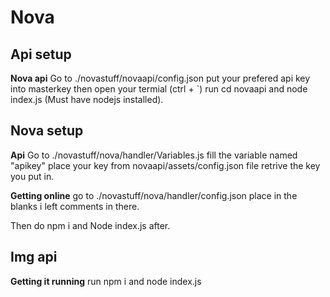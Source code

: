 # Nova

## Api setup

**Nova api**
Go to ./novastuff/novaapi/config.json
put your prefered api key into masterkey
then open your termial (ctrl + `) run cd novaapi and node index.js
(Must have nodejs installed).

## Nova setup

**Api**
Go to ./novastuff/nova/handler/Variables.js
fill the variable named "apikey"
place your key from novaapi/assets/config.json file retrive the key
you put in.


**Getting online**
go to ./novastuff/nova/handler/config.json
place in the blanks i left comments in there.

Then do npm i and Node index.js after.

## Img api

**Getting it running**
run npm i and node index.js